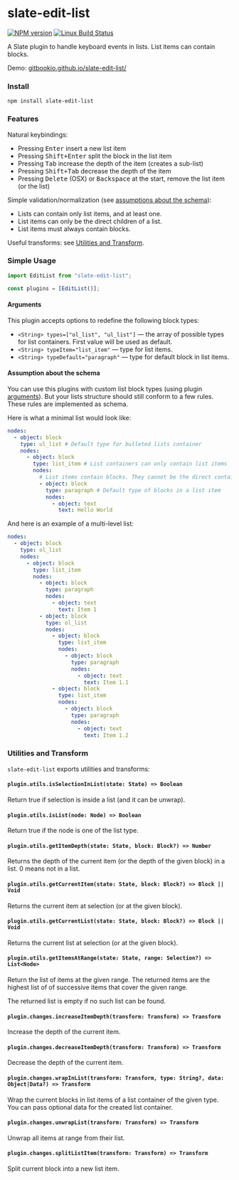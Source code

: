 # slate-edit-list

[![NPM version](https://badge.fury.io/js/slate-edit-list.svg)](http://badge.fury.io/js/slate-edit-list)
[![Linux Build Status](https://travis-ci.org/GitbookIO/slate-edit-list.png?branch=master)](https://travis-ci.org/GitbookIO/slate-edit-list)

A Slate plugin to handle keyboard events in lists. List items can contain blocks.

Demo: [gitbookio.github.io/slate-edit-list/](https://gitbookio.github.io/slate-edit-list/)

### Install

```
npm install slate-edit-list
```

### Features

Natural keybindings:

- Pressing <kbd>Enter</kbd> insert a new list item
- Pressing <kbd>Shift+Enter</kbd> split the block in the list item
- Pressing <kbd>Tab</kbd> increase the depth of the item (creates a sub-list)
- Pressing <kbd>Shift+Tab</kbd> decrease the depth of the item
- Pressing <kbd>Delete</kbd> (OSX) or <kbd>Backspace</kbd> at the start, remove the list item (or the list)

Simple validation/normalization (see [assumptions about the schema](#assumption-about-the-schema)):

- Lists can contain only list items, and at least one.
- List items can only be the direct children of a list.
- List items must always contain blocks.

Useful transforms: see [Utilities and Transform](#utilities-and-transform).

### Simple Usage

```js
import EditList from "slate-edit-list";

const plugins = [EditList()];
```

#### Arguments

This plugin accepts options to redefine the following block types:

- `<String> types=["ol_list", "ul_list"]` — the array of possible types for list containers. First value will be used as default.
- `<String> typeItem="list_item"` — type for list items.
- `<String> typeDefault="paragraph"` — type for default block in list items.

#### Assumption about the schema

You can use this plugins with custom list block types (using plugin [arguments](#arguments)). But your lists structure should still conform to a few rules. These rules are implemented as schema.

Here is what a minimal list would look like:

```yaml
nodes:
  - object: block
    type: ul_list # Default type for bulleted lists container
    nodes:
      - object: block
        type: list_item # List containers can only contain list items
        nodes:
          # List items contain blocks. They cannot be the direct container of text.
          - object: block
            type: paragraph # Default type of blocks in a list item
            nodes:
              - object: text
                text: Hello World
```

And here is an example of a multi-level list:

```yaml
nodes:
  - object: block
    type: ol_list
    nodes:
      - object: block
        type: list_item
        nodes:
          - object: block
            type: paragraph
            nodes:
              - object: text
                text: Item 1
          - object: block
            type: ol_list
            nodes:
              - object: block
                type: list_item
                nodes:
                  - object: block
                    type: paragraph
                    nodes:
                      - object: text
                        text: Item 1.1
              - object: block
                type: list_item
                nodes:
                  - object: block
                    type: paragraph
                    nodes:
                      - object: text
                        text: Item 1.2
```

### Utilities and Transform

`slate-edit-list` exports utilities and transforms:

#### `plugin.utils.isSelectionInList(state: State) => Boolean`

Return true if selection is inside a list (and it can be unwrap).

#### `plugin.utils.isList(node: Node) => Boolean`

Return true if the node is one of the list type.

#### `plugin.utils.getItemDepth(state: State, block: Block?) => Number`

Returns the depth of the current item (or the depth of the given block) in a list. 0 means not in a list.

#### `plugin.utils.getCurrentItem(state: State, block: Block?) => Block || Void`

Returns the current item at selection (or at the given block).

#### `plugin.utils.getCurrentList(state: State, block: Block?) => Block || Void`

Returns the current list at selection (or at the given block).

#### `plugin.utils.getItemsAtRange(state: State, range: Selection?) => List<Node>`

Return the list of items at the given range. The returned items are the highest list of of successive items that cover the given range.

The returned list is empty if no such list can be found.

#### `plugin.changes.increaseItemDepth(transform: Transform) => Transform`

Increase the depth of the current item.

#### `plugin.changes.decreaseItemDepth(transform: Transform) => Transform`

Decrease the depth of the current item.

#### `plugin.changes.wrapInList(transform: Transform, type: String?, data: Object|Data?) => Transform`

Wrap the current blocks in list items of a list container of the given type. You can pass optional data for the created list container.

#### `plugin.changes.unwrapList(transform: Transform) => Transform`

Unwrap all items at range from their list.

#### `plugin.changes.splitListItem(transform: Transform) => Transform`

Split current block into a new list item.
